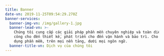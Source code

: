 ```yaml
---
title: Banner
date-vn: 2019-11-25T09:54:29.270Z
banner-services:
  banner-img-vn: /img/gallery-1.jpg
  banner-lead-vn: >-
    Chúng tôi cung cấp các giải pháp phần mền chuyên nghiệp và toàn diện. Từ gia
    công cho đến thiết kế, phát triển cho đến vận hành và bảo trì. Cho mọi ứng
    dụng phần mềm, trên mọi nền tảng, dưới mọi ngôn ngữ.
  banner-title-vn: Dịch vụ của chúng tôi
---
```


